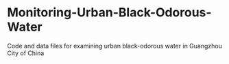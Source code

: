 # Monitoring-Urban-Black-Odorous-Water
Code and data files for examining urban black-odorous water in Guangzhou City of China
